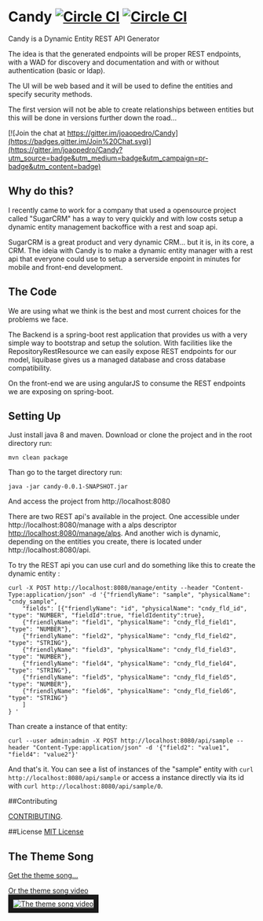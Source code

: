 # Candy        [![Circle CI](https://circleci.com/gh/joaopedro/Candy/tree/master.svg?style=svg&circle-token=b9dbd249084c6d57b84ef38429de738b7c5ffed6)](https://circleci.com/gh/joaopedro/Candy/tree/master)       [![Circle CI](https://circleci.com/gh/joaopedro/Candy/tree/develop.svg?style=svg&circle-token=b9dbd249084c6d57b84ef38429de738b7c5ffed6)](https://circleci.com/gh/joaopedro/Candy/tree/develop)
Candy is a Dynamic Entity REST API Generator

The idea is that the generated endpoints will be proper REST endpoints, with a WAD for discovery and documentation and with or without authentication (basic or ldap).

The UI will be web based and it will be used to define the entities and specify security methods.

The first version will not be able to create relationships between entities but this will be done in versions further down the road...

[![Join the chat at https://gitter.im/joaopedro/Candy](https://badges.gitter.im/Join%20Chat.svg)](https://gitter.im/joaopedro/Candy?utm_source=badge&utm_medium=badge&utm_campaign=pr-badge&utm_content=badge)
## Why do this?

I recently came to work for a company that used a opensource project called "SugarCRM" has a way to very quickly and with low costs setup a dynamic entity management backoffice with a rest and soap api.

SugarCRM is a great product and very dynamic CRM... but it is, in its core, a CRM. The ideia with Candy is to make a dynamic entity manager with a rest api that everyone could use to setup a serverside enpoint in minutes for mobile and front-end development.  

## The Code

We are using what we think is the best and most current choices for the problems we face.

The Backend is a spring-boot rest application that provides us with a very simple way to bootstrap and setup the solution. With facilities like the RepositoryRestResource we can easily expose REST endpoints for our model, liquibase gives us a managed database and cross database compatibility.

On the front-end we are using angularJS to consume the REST endpoints we are exposing on spring-boot.

## Setting Up

Just install java 8 and maven. Download or clone the project and in the root directory run:

```mvn clean package```

Than go to the target directory run:

```java -jar candy-0.0.1-SNAPSHOT.jar```

And access the project from http://localhost:8080

There are two REST api's available in the project. One accessible under http://localhost:8080/manage with a alps descriptor [http://localhost:8080/manage/alps](http://localhost:8080/manage/alps). And another wich is dynamic, depending on the entities you create, there is located under http://localhost:8080/api.

To try the REST api you can use curl and do something like this to create the dynamic entity :

```
curl -X POST http://localhost:8080/manage/entity --header "Content-Type:application/json" -d '{"friendlyName": "sample", "physicalName": "cndy_sample",
    "fields": [{"friendlyName": "id", "physicalName": "cndy_fld_id", "type": "NUMBER", "fieldId":true, "fieldIdentity":true},
    {"friendlyName": "field1", "physicalName": "cndy_fld_field1", "type": "NUMBER"},
    {"friendlyName": "field2", "physicalName": "cndy_fld_field2", "type": "STRING"},
    {"friendlyName": "field3", "physicalName": "cndy_fld_field3", "type": "NUMBER"},
    {"friendlyName": "field4", "physicalName": "cndy_fld_field4", "type": "STRING"},
    {"friendlyName": "field5", "physicalName": "cndy_fld_field5", "type": "NUMBER"},
    {"friendlyName": "field6", "physicalName": "cndy_fld_field6", "type": "STRING"}
    ]
} '
```
Than create a instance of that entity:

```curl --user admin:admin -X POST http://localhost:8080/api/sample --header "Content-Type:application/json" -d '{"field2": "value1", "field4": "value2"}'```

And that's it. You can see a list of instances of the "sample" entity with ```curl http://localhost:8080/api/sample``` or access a instance directly via its id with ```curl http://localhost:8080/api/sample/0```. 

##Contributing

[CONTRIBUTING](https://en.wikipedia.org/wiki/Open-source_movement).

##License
[MIT License](http://en.wikipedia.org/wiki/MIT_License)

## The Theme Song

<a href="/CandyIggyPop.ogg?raw=true" target="_blank">Get the theme song...</a>

<a href="https://www.youtube.com/watch?v=6bLOjmY--TA&t=2m18s" target="_blank">
Or the theme song video<br><img src="http://img.youtube.com/vi/6bLOjmY--TA/0.jpg" 
alt="The theme song video" border="10" /></a>
